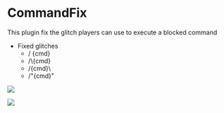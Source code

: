 # CommandFix
This plugin fix the glitch players can use to execute a blocked command
  * Fixed glitches
     * / {cmd}
     * /\\{cmd}
     * /{cmd}\
     * /"{cmd}"
 
[![](https://poggit.pmmp.io/shield.state/CommandFix)](https://poggit.pmmp.io/p/CommandFix)

[![](https://poggit.pmmp.io/shield.dl.total/CommandFix)](https://poggit.pmmp.io/p/CommandFix)
